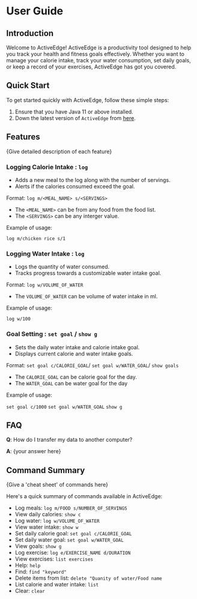 # User Guide

## Introduction

Welcome to ActiveEdge! ActiveEdge is a productivity tool 
designed to help you track your health and fitness goals
effectively. Whether you want to manage your calorie 
intake, track your water consumption, set daily goals,
or keep a record of your exercises, ActiveEdge has got
you covered.

## Quick Start

To get started quickly with ActiveEdge, 
follow these simple steps:

1. Ensure that you have Java 11 or above installed.
1. Down the latest version of `ActiveEdge` from [here](http://link.to/duke).

## Features 

{Give detailed description of each feature}

### Logging Calorie Intake : `log`
- Adds a new meal to the log along with the number of servings.
- Alerts if the calories consumed exceed the goal.

Format: `log m/<MEAL_NAME> s/<SERVINGS>`

* The `<MEAL_NAME>` can be from any food from the food list.
* The `<SERVINGS>` can be any interger value.  

Example of usage: 

`log m/chicken rice s/1`

### Logging Water Intake : `log`
- Logs the quantity of water consumed.
- Tracks progress towards a customizable water intake goal.

Format: `log w/VOLUME_OF_WATER`

* The `VOLUME_OF_WATER` can be volume of water intake in ml.

Example of usage:

`log w/100`

### Goal Setting : `set goal` / `show g`
- Sets the daily water intake and calorie intake goal.
- Displays current calorie and water intake goals.

Format: `set goal c/CALORIE_GOAL`/ `set goal w/WATER_GOAL`/ `show goals`

* The `CALORIE_GOAL` can be calorie goal for the day.
* The `WATER_GOAL` can be water goal for the day

Example of usage:

`set goal c/1000`
`set goal w/WATER_GOAL`
`show g`

## FAQ

**Q**: How do I transfer my data to another computer? 

**A**: {your answer here}

## Command Summary

{Give a 'cheat sheet' of commands here}

Here's a quick summary of commands available in ActiveEdge:

* Log meals: `log m/FOOD s/NUMBER_OF_SERVINGS`
* View daily calories: `show c`
* Log water: `log w/VOLUME_OF_WATER`
* View water intake: `show w`
* Set daily calorie goal: `set goal c/CALORIE_GOAL`
* Set daily water goal: `set goal w/WATER_GOAL`
* View goals: `show g`
* Log exercise: `log e/EXERCISE_NAME d/DURATION`
* View exercises: `list exercises`
* Help: `help`
* Find: `find "keyword"`
* Delete items from list: `delete "Quanity of water/Food name`
* List calorie and water intake: `list`
* Clear: `clear`
